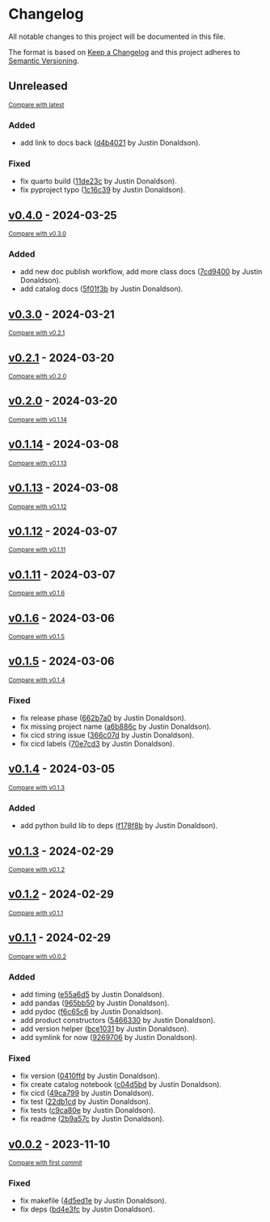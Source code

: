 # Changelog

All notable changes to this project will be documented in this file.

The format is based on [Keep a Changelog](http://keepachangelog.com/en/1.0.0/)
and this project adheres to [Semantic Versioning](http://semver.org/spec/v2.0.0.html).

<!-- insertion marker -->
## Unreleased

<small>[Compare with latest](https://github.com/hushh-labs/hushh-vibe-catalog/compare/v0.4.0...HEAD)</small>

### Added

- add link to docs back ([d4b4021](https://github.com/hushh-labs/hushh-vibe-catalog/commit/d4b4021b9d41a307b61caba991572d020d0f035a) by Justin Donaldson).

### Fixed

- fix quarto build ([11de23c](https://github.com/hushh-labs/hushh-vibe-catalog/commit/11de23ce38637b3558b6eda664e403e532b8b7c6) by Justin Donaldson).
- fix pyproject typo ([1c16c39](https://github.com/hushh-labs/hushh-vibe-catalog/commit/1c16c39a233afcf8eec2df9b35a97466e2bf770a) by Justin Donaldson).

<!-- insertion marker -->
## [v0.4.0](https://github.com/hushh-labs/hushh-vibe-catalog/releases/tag/v0.4.0) - 2024-03-25

<small>[Compare with v0.3.0](https://github.com/hushh-labs/hushh-vibe-catalog/compare/v0.3.0...v0.4.0)</small>

### Added

- add new doc publish workflow, add more class docs ([7cd9400](https://github.com/hushh-labs/hushh-vibe-catalog/commit/7cd94009d05cf9a6eacfdb407e819d957f0e8370) by Justin Donaldson).
- add catalog docs ([5f01f3b](https://github.com/hushh-labs/hushh-vibe-catalog/commit/5f01f3b820a720209404865b91318dac93308044) by Justin Donaldson).

## [v0.3.0](https://github.com/hushh-labs/hushh-vibe-catalog/releases/tag/v0.3.0) - 2024-03-21

<small>[Compare with v0.2.1](https://github.com/hushh-labs/hushh-vibe-catalog/compare/v0.2.1...v0.3.0)</small>

## [v0.2.1](https://github.com/hushh-labs/hushh-vibe-catalog/releases/tag/v0.2.1) - 2024-03-20

<small>[Compare with v0.2.0](https://github.com/hushh-labs/hushh-vibe-catalog/compare/v0.2.0...v0.2.1)</small>

## [v0.2.0](https://github.com/hushh-labs/hushh-vibe-catalog/releases/tag/v0.2.0) - 2024-03-20

<small>[Compare with v0.1.14](https://github.com/hushh-labs/hushh-vibe-catalog/compare/v0.1.14...v0.2.0)</small>

## [v0.1.14](https://github.com/hushh-labs/hushh-vibe-catalog/releases/tag/v0.1.14) - 2024-03-08

<small>[Compare with v0.1.13](https://github.com/hushh-labs/hushh-vibe-catalog/compare/v0.1.13...v0.1.14)</small>

## [v0.1.13](https://github.com/hushh-labs/hushh-vibe-catalog/releases/tag/v0.1.13) - 2024-03-08

<small>[Compare with v0.1.12](https://github.com/hushh-labs/hushh-vibe-catalog/compare/v0.1.12...v0.1.13)</small>

## [v0.1.12](https://github.com/hushh-labs/hushh-vibe-catalog/releases/tag/v0.1.12) - 2024-03-07

<small>[Compare with v0.1.11](https://github.com/hushh-labs/hushh-vibe-catalog/compare/v0.1.11...v0.1.12)</small>

## [v0.1.11](https://github.com/hushh-labs/hushh-vibe-catalog/releases/tag/v0.1.11) - 2024-03-07

<small>[Compare with v0.1.6](https://github.com/hushh-labs/hushh-vibe-catalog/compare/v0.1.6...v0.1.11)</small>

## [v0.1.6](https://github.com/hushh-labs/hushh-vibe-catalog/releases/tag/v0.1.6) - 2024-03-06

<small>[Compare with v0.1.5](https://github.com/hushh-labs/hushh-vibe-catalog/compare/v0.1.5...v0.1.6)</small>

## [v0.1.5](https://github.com/hushh-labs/hushh-vibe-catalog/releases/tag/v0.1.5) - 2024-03-06

<small>[Compare with v0.1.4](https://github.com/hushh-labs/hushh-vibe-catalog/compare/v0.1.4...v0.1.5)</small>

### Fixed

- fix release phase ([662b7a0](https://github.com/hushh-labs/hushh-vibe-catalog/commit/662b7a0e2b854057cf8628282b5060ae65a5267d) by Justin Donaldson).
- fix missing project name ([a6b886c](https://github.com/hushh-labs/hushh-vibe-catalog/commit/a6b886cf9dca8aa6d0087666888f0ef089bfa163) by Justin Donaldson).
- fix cicd string issue ([366c07d](https://github.com/hushh-labs/hushh-vibe-catalog/commit/366c07d8370a115826c382b2a9e5d1149bc258e9) by Justin Donaldson).
- fix cicd labels ([70e7cd3](https://github.com/hushh-labs/hushh-vibe-catalog/commit/70e7cd3a66956fc9027ecf147b9006a4839f90f2) by Justin Donaldson).

## [v0.1.4](https://github.com/hushh-labs/hushh-vibe-catalog/releases/tag/v0.1.4) - 2024-03-05

<small>[Compare with v0.1.3](https://github.com/hushh-labs/hushh-vibe-catalog/compare/v0.1.3...v0.1.4)</small>

### Added

- add python build lib to deps ([f178f8b](https://github.com/hushh-labs/hushh-vibe-catalog/commit/f178f8b6478db7d4f0a451e219fd1932adf51e5e) by Justin Donaldson).

## [v0.1.3](https://github.com/hushh-labs/hushh-vibe-catalog/releases/tag/v0.1.3) - 2024-02-29

<small>[Compare with v0.1.2](https://github.com/hushh-labs/hushh-vibe-catalog/compare/v0.1.2...v0.1.3)</small>

## [v0.1.2](https://github.com/hushh-labs/hushh-vibe-catalog/releases/tag/v0.1.2) - 2024-02-29

<small>[Compare with v0.1.1](https://github.com/hushh-labs/hushh-vibe-catalog/compare/v0.1.1...v0.1.2)</small>

## [v0.1.1](https://github.com/hushh-labs/hushh-vibe-catalog/releases/tag/v0.1.1) - 2024-02-29

<small>[Compare with v0.0.2](https://github.com/hushh-labs/hushh-vibe-catalog/compare/v0.0.2...v0.1.1)</small>

### Added

- add timing ([e55a6d5](https://github.com/hushh-labs/hushh-vibe-catalog/commit/e55a6d548982625b02de9e8da9c31cf480a91788) by Justin Donaldson).
- add pandas ([965bb50](https://github.com/hushh-labs/hushh-vibe-catalog/commit/965bb50b2eae7aaca4186c95867e314ef9c9f388) by Justin Donaldson).
- add pydoc ([f6c65c6](https://github.com/hushh-labs/hushh-vibe-catalog/commit/f6c65c6933242599af90b6cbf865c2154b56632d) by Justin Donaldson).
- add product constructors ([5466330](https://github.com/hushh-labs/hushh-vibe-catalog/commit/5466330889ec2e4360c2805a859ad346deaebc63) by Justin Donaldson).
- add version helper ([bce1031](https://github.com/hushh-labs/hushh-vibe-catalog/commit/bce103122199b503b7706fc75fbc2924ddd7d155) by Justin Donaldson).
- add symlink for now ([9269706](https://github.com/hushh-labs/hushh-vibe-catalog/commit/92697066c9602b189741ea6e0e5072b458db452e) by Justin Donaldson).

### Fixed

- fix version ([0410ffd](https://github.com/hushh-labs/hushh-vibe-catalog/commit/0410ffd75b0b59e9e92abbecf79f87f4116e752d) by Justin Donaldson).
- fix create catalog notebook ([c04d5bd](https://github.com/hushh-labs/hushh-vibe-catalog/commit/c04d5bde2443a4d1517080113022ffd9b4f0514f) by Justin Donaldson).
- fix cicd ([49ca799](https://github.com/hushh-labs/hushh-vibe-catalog/commit/49ca799be0c07583bdd2f5b892940fb70dd4a947) by Justin Donaldson).
- fix test ([22db1cd](https://github.com/hushh-labs/hushh-vibe-catalog/commit/22db1cd6570c9477777d6c5d924844f92a7bfe9a) by Justin Donaldson).
- fix tests ([c9ca80e](https://github.com/hushh-labs/hushh-vibe-catalog/commit/c9ca80ec5353006b362a5ad9f69f07fed77a86f0) by Justin Donaldson).
- fix readme ([2b9a57c](https://github.com/hushh-labs/hushh-vibe-catalog/commit/2b9a57cca8c1eb5e69daf1c836dafbdbcbd88950) by Justin Donaldson).

## [v0.0.2](https://github.com/hushh-labs/hushh-vibe-catalog/releases/tag/v0.0.2) - 2023-11-10

<small>[Compare with first commit](https://github.com/hushh-labs/hushh-vibe-catalog/compare/5834b8d770cb5b0d9569389d0d7660be0f17f68f...v0.0.2)</small>

### Fixed

- fix makefile ([4d5ed1e](https://github.com/hushh-labs/hushh-vibe-catalog/commit/4d5ed1edf029781877c98c4fe3619cce1b281c7c) by Justin Donaldson).
- fix deps ([bd4e3fc](https://github.com/hushh-labs/hushh-vibe-catalog/commit/bd4e3fcdb483509fa4ffc823ad6e340df886eae0) by Justin Donaldson).

